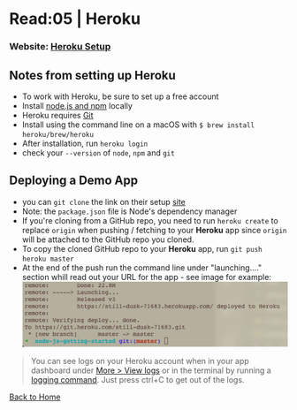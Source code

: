 # Read:05 \| Heroku
### Website: [Heroku Setup](https://devcenter.heroku.com/articles/getting-started-with-nodejs)

## Notes from setting up Heroku
- To work with Heroku, be sure to set up a free account
- Install [node.js and npm](https://nodejs.org/en/download/) locally
- Heroku requires [Git](https://git-scm.com/book/en/v2/Getting-Started-Installing-Git)
- Install using the command line on a macOS with `$ brew install heroku/brew/heroku`
- After installation, run `heroku login`
- check your `--version` of `node`, `npm` and `git`

## Deploying a Demo App
- you can  `git clone` the link on their setup [site](https://devcenter.heroku.com/articles/getting-started-with-nodejs#prepare-the-app)
- Note: the `package.json` file is Node's dependency manager
- If you're cloning from a GitHub repo, you need to run `heroku create` to replace `origin` when pushing / fetching to your **Heroku** app since `origin` will be attached to the GitHub repo you cloned. 
- To copy the cloned GitHub repo to your **Heroku** app, run `git push heroku master`
- At the end of the push run the command line under "launching...." section whill read out your URL for the app - see image for example: 
  <img src="../images/herokuurl.png">


> You can see logs on your Heroku account when in your app dashboard under [More > View logs](https://dashboard.heroku.com/apps/still-dusk-71683/logs) or in the terminal by running a [logging command](https://devcenter.heroku.com/articles/logging). Just press ctrl+C to get out of the logs.



[Back to Home](README.md)